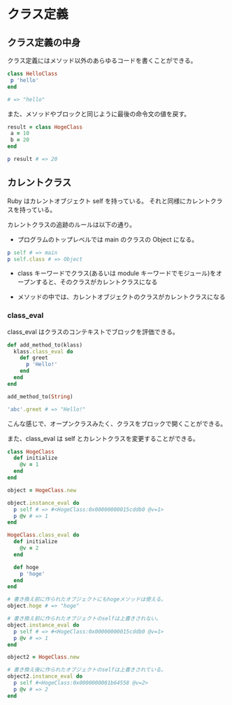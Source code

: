 # クラス定義

## クラス定義の中身

クラス定義にはメソッド以外のあらゆるコードを書くことができる。

```Ruby
class HelloClass
 p 'hello'
end

# => "hello"
```

また、メソッドやブロックと同じように最後の命令文の値を戻す。

```Ruby
result = class HogeClass
 a = 10
 b = 20
end

p result # => 20
```

## カレントクラス

Ruby はカレントオブジェクト self を持っている。
それと同様にカレントクラスを持っている。

カレントクラスの追跡のルールは以下の通り。

- プログラムのトップレベルでは main のクラスの Object になる。

```Ruby
p self # => main
p self.class # => Object
```

- class キーワードでクラス(あるいは module キーワードでモジュール)をオープンすると、そのクラスがカレントクラスになる

- メソッドの中では、カレントオブジェクトのクラスがカレントクラスになる

### class_eval

class_eval はクラスのコンテキストでブロックを評価できる。

```Ruby
def add_method_to(klass)
  klass.class_eval do
    def greet
      p 'Hello!'
    end
  end
end

add_method_to(String)

'abc'.greet # => "Hello!"
```

こんな感じで、オープンクラスみたく、クラスをブロックで開くことができる。

また、class_eval は self とカレントクラスを変更することができる。

```Ruby
class HogeClass
  def initialize
    @v = 1
  end
end

object = HogeClass.new

object.instance_eval do
  p self # => #<HogeClass:0x00000000015cddb0 @v=1>
  p @v # => 1
end

HogeClass.class_eval do
  def initialize
    @v = 2
  end

  def hoge
    p 'hoge'
  end
end

# 書き換え前に作られたオブジェクトにもhogeメソッドは使える。
object.hoge # => "hoge"

# 書き換え前に作られたオブジェクトのselfは上書きされない。
object.instance_eval do
  p self # => #<HogeClass:0x00000000015cddb0 @v=1>
  p @v # => 1
end

object2 = HogeClass.new

# 書き換え後に作られたオブジェクトのselfは上書きされている。
object2.instance_eval do
  p self #<HogeClass:0x0000000001b64558 @v=2>
  p @v # => 2
end
```
